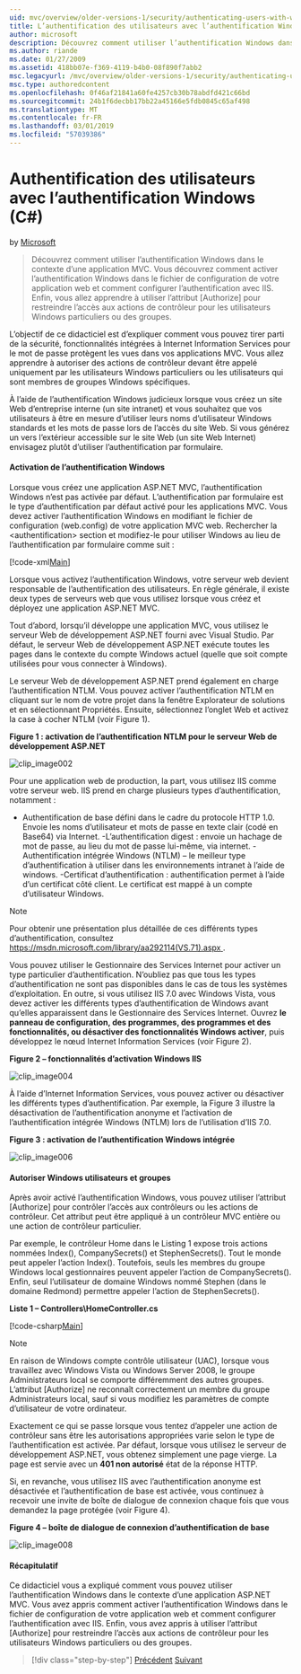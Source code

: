```yaml
---
uid: mvc/overview/older-versions-1/security/authenticating-users-with-windows-authentication-cs
title: L’authentification des utilisateurs avec l’authentification Windows (C#) | Microsoft Docs
author: microsoft
description: Découvrez comment utiliser l’authentification Windows dans le contexte d’une application MVC. Vous allez apprendre à activer l’authentification Windows au sein de la quantité de co de votre application web...
ms.author: riande
ms.date: 01/27/2009
ms.assetid: 418bb07e-f369-4119-b4b0-08f890f7abb2
msc.legacyurl: /mvc/overview/older-versions-1/security/authenticating-users-with-windows-authentication-cs
msc.type: authoredcontent
ms.openlocfilehash: 0f46af21841a60fe4257cb30b78abdfd421c66bd
ms.sourcegitcommit: 24b1f6decbb17bb22a45166e5fdb0845c65af498
ms.translationtype: MT
ms.contentlocale: fr-FR
ms.lasthandoff: 03/01/2019
ms.locfileid: "57039386"
---
```

<a name="authenticating-users-with-windows-authentication-c"></a>Authentification des utilisateurs avec l’authentification Windows (C#)
====================
by [Microsoft](https://github.com/microsoft)

> Découvrez comment utiliser l’authentification Windows dans le contexte d’une application MVC. Vous découvrez comment activer l’authentification Windows dans le fichier de configuration de votre application web et comment configurer l’authentification avec IIS. Enfin, vous allez apprendre à utiliser l’attribut [Authorize] pour restreindre l’accès aux actions de contrôleur pour les utilisateurs Windows particuliers ou des groupes.


L’objectif de ce didacticiel est d’expliquer comment vous pouvez tirer parti de la sécurité, fonctionnalités intégrées à Internet Information Services pour le mot de passe protègent les vues dans vos applications MVC. Vous allez apprendre à autoriser des actions de contrôleur devant être appelé uniquement par les utilisateurs Windows particuliers ou les utilisateurs qui sont membres de groupes Windows spécifiques.

À l’aide de l’authentification Windows judicieux lorsque vous créez un site Web d’entreprise interne (un site intranet) et vous souhaitez que vos utilisateurs à être en mesure d’utiliser leurs noms d’utilisateur Windows standards et les mots de passe lors de l’accès du site Web. Si vous générez un vers l’extérieur accessible sur le site Web (un site Web Internet) envisagez plutôt d’utiliser l’authentification par formulaire.

#### <a name="enabling-windows-authentication"></a>Activation de l’authentification Windows

Lorsque vous créez une application ASP.NET MVC, l’authentification Windows n’est pas activée par défaut. L’authentification par formulaire est le type d’authentification par défaut activé pour les applications MVC. Vous devez activer l’authentification Windows en modifiant le fichier de configuration (web.config) de votre application MVC web. Rechercher la &lt;authentification&gt; section et modifiez-le pour utiliser Windows au lieu de l’authentification par formulaire comme suit :

[!code-xml[Main](authenticating-users-with-windows-authentication-cs/samples/sample1.xml)]

Lorsque vous activez l’authentification Windows, votre serveur web devient responsable de l’authentification des utilisateurs. En règle générale, il existe deux types de serveurs web que vous utilisez lorsque vous créez et déployez une application ASP.NET MVC.

Tout d’abord, lorsqu’il développe une application MVC, vous utilisez le serveur Web de développement ASP.NET fourni avec Visual Studio. Par défaut, le serveur Web de développement ASP.NET exécute toutes les pages dans le contexte du compte Windows actuel (quelle que soit compte utilisées pour vous connecter à Windows).

Le serveur Web de développement ASP.NET prend également en charge l’authentification NTLM. Vous pouvez activer l’authentification NTLM en cliquant sur le nom de votre projet dans la fenêtre Explorateur de solutions et en sélectionnant Propriétés. Ensuite, sélectionnez l’onglet Web et activez la case à cocher NTLM (voir Figure 1).

**Figure 1 : activation de l’authentification NTLM pour le serveur Web de développement ASP.NET**

![clip_image002](authenticating-users-with-windows-authentication-cs/_static/image1.jpg)

Pour une application web de production, la part, vous utilisez IIS comme votre serveur web. IIS prend en charge plusieurs types d’authentification, notamment :

- Authentification de base défini dans le cadre du protocole HTTP 1.0. Envoie les noms d’utilisateur et mots de passe en texte clair (codé en Base64) via Internet. -L’authentification digest : envoie un hachage de mot de passe, au lieu du mot de passe lui-même, via internet. -Authentification intégrée Windows (NTLM) – le meilleur type d’authentification à utiliser dans les environnements intranet à l’aide de windows. -Certificat d’authentification : authentification permet à l’aide d’un certificat côté client. Le certificat est mappé à un compte d’utilisateur Windows.

> [!NOTE] 
> 
> Pour obtenir une présentation plus détaillée de ces différents types d’authentification, consultez [ https://msdn.microsoft.com/library/aa292114(VS.71).aspx ](https://msdn.microsoft.com/library/aa292114(VS.71).aspx).


Vous pouvez utiliser le Gestionnaire des Services Internet pour activer un type particulier d’authentification. N’oubliez pas que tous les types d’authentification ne sont pas disponibles dans le cas de tous les systèmes d’exploitation. En outre, si vous utilisez IIS 7.0 avec Windows Vista, vous devez activer les différents types d’authentification de Windows avant qu’elles apparaissent dans le Gestionnaire des Services Internet. Ouvrez **le panneau de configuration, des programmes, des programmes et des fonctionnalités, ou désactiver des fonctionnalités Windows activer**, puis développez le nœud Internet Information Services (voir Figure 2).

**Figure 2 – fonctionnalités d’activation Windows IIS**

![clip_image004](authenticating-users-with-windows-authentication-cs/_static/image2.jpg)

À l’aide d’Internet Information Services, vous pouvez activer ou désactiver les différents types d’authentification. Par exemple, la Figure 3 illustre la désactivation de l’authentification anonyme et l’activation de l’authentification intégrée Windows (NTLM) lors de l’utilisation d’IIS 7.0.

**Figure 3 : activation de l’authentification Windows intégrée**

![clip_image006](authenticating-users-with-windows-authentication-cs/_static/image3.jpg)

#### <a name="authorizing-windows-users-and-groups"></a>Autoriser Windows utilisateurs et groupes

Après avoir activé l’authentification Windows, vous pouvez utiliser l’attribut [Authorize] pour contrôler l’accès aux contrôleurs ou les actions de contrôleur. Cet attribut peut être appliqué à un contrôleur MVC entière ou une action de contrôleur particulier.

Par exemple, le contrôleur Home dans le Listing 1 expose trois actions nommées Index(), CompanySecrets() et StephenSecrets(). Tout le monde peut appeler l’action Index(). Toutefois, seuls les membres du groupe Windows local gestionnaires peuvent appeler l’action de CompanySecrets(). Enfin, seul l’utilisateur de domaine Windows nommé Stephen (dans le domaine Redmond) permettre appeler l’action de StephenSecrets().

**Liste 1 – Controllers\HomeController.cs**

[!code-csharp[Main](authenticating-users-with-windows-authentication-cs/samples/sample2.cs)]

> [!NOTE] 
> 
> En raison de Windows compte contrôle utilisateur (UAC), lorsque vous travaillez avec Windows Vista ou Windows Server 2008, le groupe Administrateurs local se comporte différemment des autres groupes. L’attribut [Authorize] ne reconnaît correctement un membre du groupe Administrateurs local, sauf si vous modifiez les paramètres de compte d’utilisateur de votre ordinateur.


Exactement ce qui se passe lorsque vous tentez d’appeler une action de contrôleur sans être les autorisations appropriées varie selon le type de l’authentification est activée. Par défaut, lorsque vous utilisez le serveur de développement ASP.NET, vous obtenez simplement une page vierge. La page est servie avec un **401 non autorisé** état de la réponse HTTP.

Si, en revanche, vous utilisez IIS avec l’authentification anonyme est désactivée et l’authentification de base est activée, vous continuez à recevoir une invite de boîte de dialogue de connexion chaque fois que vous demandez la page protégée (voir Figure 4).

**Figure 4 – boîte de dialogue de connexion d’authentification de base**

![clip_image008](authenticating-users-with-windows-authentication-cs/_static/image4.jpg)

#### <a name="summary"></a>Récapitulatif

Ce didacticiel vous a expliqué comment vous pouvez utiliser l’authentification Windows dans le contexte d’une application ASP.NET MVC. Vous avez appris comment activer l’authentification Windows dans le fichier de configuration de votre application web et comment configurer l’authentification avec IIS. Enfin, vous avez appris à utiliser l’attribut [Authorize] pour restreindre l’accès aux actions de contrôleur pour les utilisateurs Windows particuliers ou des groupes.

> [!div class="step-by-step"]
> [Précédent](authenticating-users-with-forms-authentication-cs.md)
> [Suivant](preventing-javascript-injection-attacks-cs.md)
